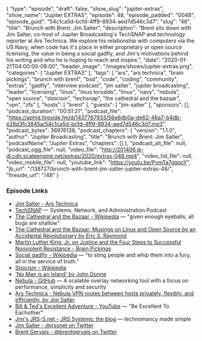 {
  "type": "episode",
  "draft": false,
  "show_slug": "jupiter-extras",
  "show_name": "Jupiter EXTRAS",
  "episode": 48,
  "episode_padded": "0048",
  "episode_guid": "54c1ca5d-bcfd-4ff9-8934-aed7d546c3d7",
  "slug": "48",
  "title": "Brunch with Brent: Jim Salter",
  "description": "Brent sits down with Jim Salter, co-host of Jupiter Broadcasting's TechSNAP and technology reporter at Ars Technica. We explore his relationship with computers via the US Navy, when code has it's place in either proprietary or open source licensing, the value in being a social gadfly, and Jim's motivations behind his writing and who he is hoping to reach and inspire.",
  "date": "2020-01-21T04:00:00-08:00",
  "header_image": "/images/shows/jupiter-extras.png",
  "categories": [
    "Jupiter EXTRAS"
  ],
  "tags": [
    "ars",
    "ars technica",
    "brain pickings",
    "brunch with brent",
    "bsd",
    "code",
    "coding",
    "community",
    "extras",
    "gadfly",
    "interview podcast",
    "jim salter",
    "jupiter broadcasting",
    "leader",
    "licensing",
    "linus",
    "linus torvalds",
    "linux",
    "navy",
    "nebula",
    "open source",
    "stoicism",
    "techsnap",
    "the cathedral and the bazaar",
    "vpn",
    "zfs"
  ],
  "hosts": [
    "brent"
  ],
  "guests": [
    "jim-salter"
  ],
  "sponsors": [],
  "podcast_duration": "00:51:21",
  "podcast_file": "https://aphid.fireside.fm/d/1437767933/56e6db0a-de62-46a7-b4db-e28d3fc3845a/54c1ca5d-bcfd-4ff9-8934-aed7d546c3d7.mp3",
  "podcast_bytes": 36976138,
  "podcast_chapters": {
    "version": "1.1.0",
    "author": "Jupiter Broadcasting",
    "title": "Brunch with Brent: Jim Salter",
    "podcastName": "Jupiter Extras",
    "chapters": []
  },
  "podcast_alt_file": null,
  "podcast_ogg_file": null,
  "video_file": "http://201406.jb-dl.cdn.scaleengine.net/extras/2020/extras-048.mp4",
  "video_hd_file": null,
  "video_mobile_file": null,
  "youtube_link": "https://youtu.be/PvmTa7gqqcY",
  "jb_url": "/138727/brunch-with-brent-jim-salter-jupiter-extras-48/",
  "fireside_url": "/48"
}


### Episode Links

  * [Jim Salter - Ars Technica](https://arstechnica.com/author/jimsalter/ "Jim Salter - Ars Technica")
  * [TechSNAP](https://techsnap.systems/ "TechSNAP") — Systems, Network, and Administration Podcast
  * [The Cathedral and the Bazaar - Wikipedia](https://en.wikipedia.org/wiki/The_Cathedral_and_the_Bazaar "The Cathedral and the Bazaar - Wikipedia") — "given enough eyeballs, all bugs are shallow"
  * [The Cathedral and the Bazaar: Musings on Linux and Open Source by an Accidental Revolutionary by Eric S. Raymond](http://www.catb.org/~esr/writings/cathedral-bazaar/ "The Cathedral and the Bazaar: Musings on Linux and Open Source by an Accidental Revolutionary by Eric S. Raymond")
  * [Martin Luther King, Jr. on Justice and the Four Steps to Successful Nonviolent Resistance - Brain Pickings](https://www.brainpickings.org/2015/03/18/martin-luther-king-letter-from-birmingham-city-jail/ "Martin Luther King, Jr. on Justice and the Four Steps to Successful Nonviolent Resistance - Brain Pickings")
  * [Social gadfly - Wikipedia](https://en.wikipedia.org/wiki/Social_gadfly "Social gadfly - Wikipedia") — "to sting people and whip them into a fury, all in the service of truth."
  * [Stoicism - Wikipedia](https://en.wikipedia.org/wiki/Stoicism "Stoicism - Wikipedia")
  * ['No Man is an Island' by John Donne](https://web.cs.dal.ca/~johnston/poetry/island.html "'No Man is an Island' by John Donne")
  * [Nebula - GitHub](https://github.com/slackhq/nebula "Nebula - GitHub") — A scalable overlay networking tool with a focus on performance, simplicity and security
  * [Ars Technica - Nebula VPN routes between hosts privately, flexibly, and efficiently, by Jim Salter](https://arstechnica.com/gadgets/2019/12/nebula-vpn-routes-between-hosts-privately-flexibly-and-efficiently/ "Ars Technica - Nebula VPN routes between hosts privately, flexibly, and efficiently, by Jim Salter")
  * [Bill & Ted's Excellent Adventure - YouTube](https://www.youtube.com/watch?v=WVXGC896Jdw "Bill & Ted's Excellent Adventure - YouTube") — "Be Excellent To Eachother"
  * [Jim's JRS-S.net - JRS Systems: the blog](https://jrs-s.net/ "Jim's JRS-S.net - JRS Systems: the blog") — technomancy made simple
  * [Jim Salter - @jrssnet on Twitter](https://twitter.com/jrssnet "Jim Salter - @jrssnet on Twitter")
  * [Brent Gervais - @brentgervais on Twitter](https://twitter.com/brentgervais "Brent Gervais - @brentgervais on Twitter")


